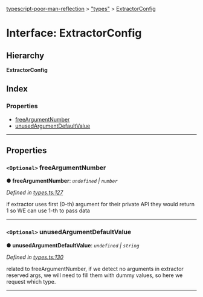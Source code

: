 [typescript-poor-man-reflection](../README.md) > ["types"](../modules/_types_.md) > [ExtractorConfig](../interfaces/_types_.extractorconfig.md)

# Interface: ExtractorConfig

## Hierarchy

**ExtractorConfig**

## Index

### Properties

* [freeArgumentNumber](_types_.extractorconfig.md#freeargumentnumber)
* [unusedArgumentDefaultValue](_types_.extractorconfig.md#unusedargumentdefaultvalue)

---

## Properties

<a id="freeargumentnumber"></a>

### `<Optional>` freeArgumentNumber

**● freeArgumentNumber**: *`undefined` \| `number`*

*Defined in [types.ts:127](https://github.com/cancerberoSgx/typescript-poor-man-reflection/blob/24513f8/src/types.ts#L127)*

if extractor uses first (0-th) argument for their private API they would return 1 so WE can use 1-th to pass data

___
<a id="unusedargumentdefaultvalue"></a>

### `<Optional>` unusedArgumentDefaultValue

**● unusedArgumentDefaultValue**: *`undefined` \| `string`*

*Defined in [types.ts:130](https://github.com/cancerberoSgx/typescript-poor-man-reflection/blob/24513f8/src/types.ts#L130)*

related to freeArgumentNumber, if we detect no arguments in extractor reserved args, we will need to fill them with dummy values, so here we request which type.

___

